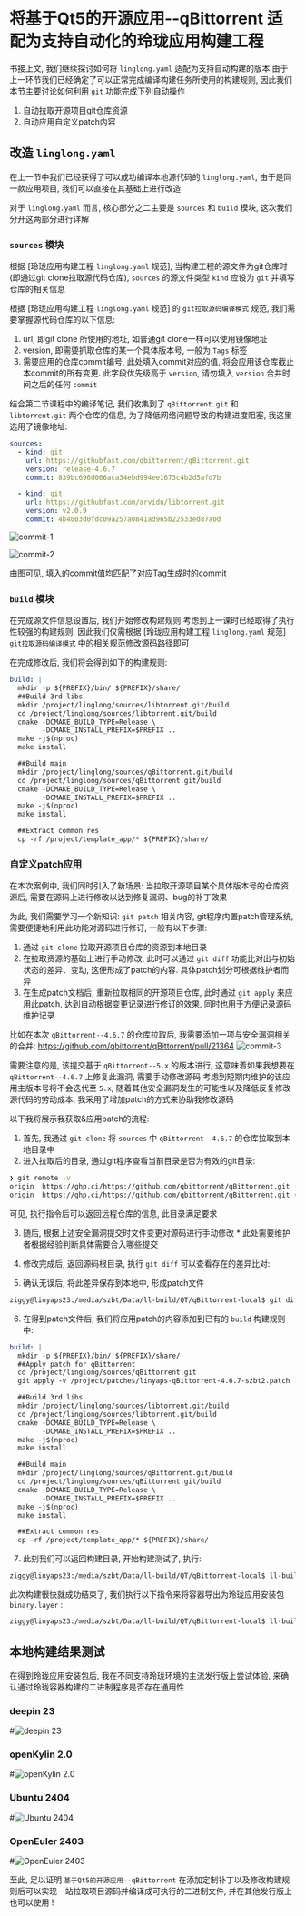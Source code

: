 # 将基于Qt5的开源应用--qBittorrent 适配为支持自动化的玲珑应用构建工程
书接上文, 我们继续探讨如何将 `linglong.yaml` 适配为支持自动构建的版本
由于上一环节我们已经确定了可以正常完成编译构建任务所使用的构建规则, 因此我们本节主要讨论如何利用 `git` 功能完成下列自动操作

1. 自动拉取开源项目git仓库资源
2. 自动应用自定义patch内容

## 改造 `linglong.yaml`
在上一节中我们已经获得了可以成功编译本地源代码的 `linglong.yaml`, 由于是同一款应用项目, 我们可以直接在其基础上进行改造

对于 `linglong.yaml` 而言, 核心部分之二主要是 `sources` 和 `build` 模块, 这次我们分开这两部分进行详解

### `sources` 模块
根据 [玲珑应用构建工程 `linglong.yaml` 规范], 当构建工程的源文件为git仓库时(即通过git clone拉取源代码仓库), `sources` 的源文件类型 `kind` 应设为 `git` 并填写仓库的相关信息

根据 [玲珑应用构建工程 `linglong.yaml` 规范] 的 `git拉取源码编译模式` 规范, 我们需要掌握源代码仓库的以下信息:
1. url, 即git clone 所使用的地址, 如普通git clone一样可以使用镜像地址
2. version, 即需要抓取仓库的某一个具体版本号, 一般为 `Tags` 标签
3. 需要应用的仓库commit编号, 此处填入commit对应的值, 将会应用该仓库截止本commit的所有变更. 此字段优先级高于 `version`, 请勿填入 `version` 合并时间之后的任何 `commit`

结合第二节课程中的编译笔记, 我们收集到了 `qBittorrent.git` 和 `libtorrent.git` 两个仓库的信息, 为了降低网络问题导致的构建进度阻塞, 我这里选用了镜像地址:

```yaml
sources:
  - kind: git
    url: https://githubfast.com/qbittorrent/qBittorrent.git
    version: release-4.6.7
    commit: 839bc696d066aca34ebd994ee1673c4b2d5afd7b

  - kind: git
    url: https://githubfast.com/arvidn/libtorrent.git
    version: v2.0.9
    commit: 4b4003d0fdc09a257a0841ad965b22533ed87a0d
```

![commit-1](image/4-commit-1.png)

![commit-2](image/4-commit-2.png)

由图可见, 填入的commit值均匹配了对应Tag生成时的commit

### `build` 模块
在完成源文件信息设置后, 我们开始修改构建规则
考虑到上一课时已经取得了执行性较强的构建规则, 因此我们仅需根据 [玲珑应用构建工程 `linglong.yaml` 规范] `git拉取源码编译模式` 中的相关规范修改源码路径即可

在完成修改后, 我们将会得到如下的构建规则:
```yaml
build: |
  mkdir -p ${PREFIX}/bin/ ${PREFIX}/share/
  ##Build 3rd libs
  mkdir /project/linglong/sources/libtorrent.git/build
  cd /project/linglong/sources/libtorrent.git/build
  cmake -DCMAKE_BUILD_TYPE=Release \
        -DCMAKE_INSTALL_PREFIX=$PREFIX ..
  make -j$(nproc)
  make install

  ##Build main
  mkdir /project/linglong/sources/qBittorrent.git/build
  cd /project/linglong/sources/qBittorrent.git/build
  cmake -DCMAKE_BUILD_TYPE=Release \
        -DCMAKE_INSTALL_PREFIX=$PREFIX ..
  make -j$(nproc)
  make install

  ##Extract common res
  cp -rf /project/template_app/* ${PREFIX}/share/
```

### 自定义patch应用
在本次案例中, 我们同时引入了新场景: 当拉取开源项目某个具体版本号的仓库资源后, 需要在源码上进行修改以达到修复漏洞、bug的补丁效果

为此, 我们需要学习一个新知识: `git patch` 相关内容, git程序内置patch管理系统, 需要便捷地利用此功能对源码进行修订, 一般有以下步骤:

1. 通过 `git clone` 拉取开源项目仓库的资源到本地目录
2. 在拉取资源的基础上进行手动修改, 此时可以通过 `git diff` 功能比对出与初始状态的差异、变动, 这便形成了patch的内容. 具体patch划分可根据维护者而异
3. 在生成patch文档后, 重新拉取相同的开源项目仓库, 此时通过 `git apply` 来应用此patch, 达到自动根据变更记录进行修订的效果, 同时也用于方便记录源码维护记录

比如在本次 `qBittorrent--4.6.7` 的仓库拉取后, 我需要添加一项与安全漏洞相关的合并:
https://github.com/qbittorrent/qBittorrent/pull/21364
![commit-3](image/4-commit-3.png)

需要注意的是, 该提交基于 `qBittorrent--5.x` 的版本进行, 这意味着如果我想要在 `qBittorrent--4.6.7` 上修复此漏洞, 需要手动修改源码
考虑到短期内维护的该应用主版本号将不会迭代至 `5.x`, 随着其他安全漏洞发生的可能性以及降低反复修改源代码的劳动成本, 我采用了增加patch的方式来协助我修改源码

以下我将展示我获取&应用patch的流程:

1. 首先, 我通过 `git clone` 将 `sources` 中 `qBittorrent--4.6.7` 的仓库拉取到本地目录中
2. 进入拉取后的目录, 通过git程序查看当前目录是否为有效的git目录:

```zsh
❯ git remote -v
origin  https://ghp.ci/https://github.com/qbittorrent/qBittorrent.git (fetch)
origin  https://ghp.ci/https://github.com/qbittorrent/qBittorrent.git (push)
```

可见, 执行指令后可以返回远程仓库的信息, 此目录满足要求

3. 随后, 根据上述安全漏洞提交时文件变更对源码进行手动修改
\* 此处需要维护者根据经验判断具体需要合入哪些提交

4. 修改完成后, 返回源码根目录, 执行 `git diff` 可以查看存在的差异比对:

5. 确认无误后, 将此差异保存到本地中, 形成patch文件
```bash
ziggy@linyaps23:/media/szbt/Data/ll-build/QT/qBittorrent-local$ git diff > ./
```

6. 在得到patch文件后, 我们将应用patch的内容添加到已有的 `build` 构建规则中:
```yaml
build: |
  mkdir -p ${PREFIX}/bin/ ${PREFIX}/share/
  ##Apply patch for qBittorrent
  cd /project/linglong/sources/qBittorrent.git
  git apply -v /project/patches/linyaps-qBittorrent-4.6.7-szbt2.patch

  ##Build 3rd libs
  mkdir /project/linglong/sources/libtorrent.git/build
  cd /project/linglong/sources/libtorrent.git/build
  cmake -DCMAKE_BUILD_TYPE=Release \
        -DCMAKE_INSTALL_PREFIX=$PREFIX ..
  make -j$(nproc)
  make install

  ##Build main
  mkdir /project/linglong/sources/qBittorrent.git/build
  cd /project/linglong/sources/qBittorrent.git/build
  cmake -DCMAKE_BUILD_TYPE=Release \
        -DCMAKE_INSTALL_PREFIX=$PREFIX ..
  make -j$(nproc)
  make install

  ##Extract common res
  cp -rf /project/template_app/* ${PREFIX}/share/
```
7. 此刻我们可以返回构建目录, 开始构建测试了, 执行:

```bash
ziggy@linyaps23:/media/szbt/Data/ll-build/QT/qBittorrent-local$ ll-builder build -v
```

此次构建很快就成功结束了, 我们执行以下指令来将容器导出为玲珑应用安装包 `binary.layer` :
```bash
ziggy@linyaps23:/media/szbt/Data/ll-build/QT/qBittorrent-local$ ll-builder export --layer
```

## 本地构建结果测试
在得到玲珑应用安装包后, 我在不同支持玲珑环境的主流发行版上尝试体验, 来确认通过玲珑容器构建的二进制程序是否存在通用性

### deepin 23
#![deepin 23](image/4-test-1.png)

### openKylin 2.0
#![openKylin 2.0](image/4-test-2.png)

### Ubuntu 2404
#![Ubuntu 2404](image/4-test-3.png)

### OpenEuler 2403
#![OpenEuler 2403](image/4-test-4.png)

至此, 足以证明 `基于Qt5的开源应用--qBittorrent` 在添加定制补丁以及修改构建规则后可以实现一站拉取项目源码并编译成可执行的二进制文件, 并在其他发行版上也可以使用 !
